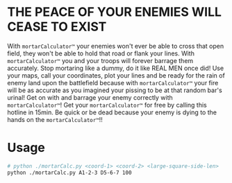# THE PEACE OF YOUR ENEMIES WILL CEASE TO EXIST
With `mortarCalculator™` your enemies won't ever be able to cross that open
field, they won't be able to hold that road or flank your lines.
With `mortarCalculator™` you and your troops will forever barrage them accurately.
Stop mortaring like a dummy, do it like REAL MEN once did! Use your maps, call
your coordinates, plot your lines and be ready for the rain of enemy land upon
the battlefield because with `mortarCalculator™` your fire will be as accurate
as you imagined your pissing to be at that random bar's urinal!
Get on with and barrage your enemy correctly with `mortarCalculator™`!
Get your `mortarCalculator™` for free by calling this hotline in 15min. Be quick
or be dead because your enemy is dying to the hands on the `mortarCalculator™`!!

# Usage
```bash
# python ./mortarCalc.py <coord-1> <coord-2> <large-square-side-len>
python ./mortarCalc.py A1-2-3 D5-6-7 100
```

